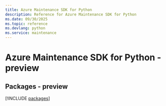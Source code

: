 ```yaml
---
title: Azure Maintenance SDK for Python
description: Reference for Azure Maintenance SDK for Python
ms.date: 09/30/2025
ms.topic: reference
ms.devlang: python
ms.service: maintenance
---
```

# Azure Maintenance SDK for Python - preview
## Packages - preview
[!INCLUDE [packages](maintenance-index.md)]